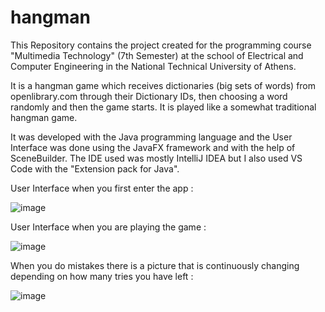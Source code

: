 # hangman
This Repository contains the project created for the programming course "Multimedia Technology" (7th Semester) at the school of Electrical and Computer Engineering in the National Technical University of Athens.

It is a hangman game which receives dictionaries (big sets of words) from openlibrary.com through their Dictionary IDs, then choosing a word randomly and then the game starts. It is played like a somewhat traditional hangman game.

It was developed with the Java programming language and the User Interface was done using the JavaFX framework and with the help of SceneBuilder. The IDE used was mostly IntelliJ IDEA but I also used VS Code with the "Extension pack for Java".
      
User Interface when you first enter the app :
      
      
 ![image](https://user-images.githubusercontent.com/59118861/172231626-42257261-4178-4d1b-8b3e-40d878c4fa8a.png)

      
User Interface when you are playing the game :
      
      
![image](https://user-images.githubusercontent.com/59118861/172231787-5576442a-d528-4bee-8673-ca2845125e78.png)


When you do mistakes there is a picture that is continuously changing depending on how many tries you have left :


![image](https://user-images.githubusercontent.com/59118861/172232220-09d7460f-98df-42ff-8f72-a3055289ccfe.png)


